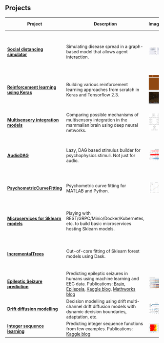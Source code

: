 ## Projects

|Project | Descrption | Images | Status | Code status |
|--|--|--|--|--|
|**[Social distancing simulator](https://github.com/garethjns/social-distancing-sim)**|Simulating disease spread in a graph-based model that allows agent interaction.|![example](https://github.com/garethjns/garethjns/blob/master/images/masking_agent_example_joined.gif)|Active| &nbsp; &nbsp; &nbsp; &nbsp; &nbsp; &nbsp; &nbsp; &nbsp; &nbsp; &nbsp; &nbsp; &nbsp; &nbsp; [![Reliability Rating](https://sonarcloud.io/api/project_badges/measure?project=garethjns_social-distancing-sim&metric=reliability_rating)](https://sonarcloud.io/dashboard?id=garethjns_social-distancing-sim) [![Technical Debt](https://sonarcloud.io/api/project_badges/measure?project=garethjns_social-distancing-sim&metric=sqale_index)](https://sonarcloud.io/dashboard?id=garethjns_social-distancing-sim) [![Lines of Code](https://sonarcloud.io/api/project_badges/measure?project=garethjns_social-distancing-sim&metric=ncloc)](https://sonarcloud.io/dashboard?id=garethjns_social-distancing-sim)| 
|**[Reinforcement learning using Keras](https://github.com/garethjns/reinforcement-learning-keras)**|Building various reinforcement learning approaches from scratch in Keras and Tensorflow 2.3.|![example](https://github.com/garethjns/garethjns/blob/master/images/DQNAgentPong.gif)![example](https://github.com/garethjns/garethjns/blob/master/images/doom_coridoor_example_at_8k_sm.gif)|Active| [![Reliability Rating](https://sonarcloud.io/api/project_badges/measure?project=garethjns_reinforcement-learning-keras&metric=reliability_rating)](https://sonarcloud.io/dashboard?id=garethjns_reinforcement-learning-keras) [![Technical Debt](https://sonarcloud.io/api/project_badges/measure?project=garethjns_reinforcement-learning-keras&metric=sqale_index)](https://sonarcloud.io/dashboard?id=garethjns_reinforcement-learning-keras) [![Lines of Code](https://sonarcloud.io/api/project_badges/measure?project=garethjns_reinforcement-learning-keras&metric=ncloc)](https://sonarcloud.io/dashboard?id=garethjns_reinforcement-learning-keras)|
|**[Multisensory integration models](https://github.com/garethjns/MSIModels)**|Comparing possible mechanisms of multisensory integration in the mammalian brain using deep neural networks.|![example](https://github.com/garethjns/garethjns/blob/master/images/mod_late.png)|Backburner| [![Reliability Rating](https://sonarcloud.io/api/project_badges/measure?project=garethjns_MSIModels&metric=reliability_rating)](https://sonarcloud.io/dashboard?id=garethjns_MSIModels) [![Technical Debt](https://sonarcloud.io/api/project_badges/measure?project=garethjns_MSIModels&metric=sqale_index)](https://sonarcloud.io/dashboard?id=garethjns_MSIModels) [![Lines of Code](https://sonarcloud.io/api/project_badges/measure?project=garethjns_MSIModels&metric=ncloc)](https://sonarcloud.io/dashboard?id=garethjns_MSIModels)|
|**[AudioDAG](https://github.com/garethjns/AudioDAG)**|Lazy, DAG based stimulus builder for psychophysics stimuli. Not just for audio.|![example](https://github.com/garethjns/garethjns/blob/master/images/example_simple.png)|Backburner| [![Reliability Rating](https://sonarcloud.io/api/project_badges/measure?project=garethjns_AudioDAG&metric=reliability_rating)](https://sonarcloud.io/dashboard?id=garethjns_AudioDAG) [![Technical Debt](https://sonarcloud.io/api/project_badges/measure?project=garethjns_AudioDAG&metric=sqale_index)](https://sonarcloud.io/dashboard?id=garethjns_AudioDAG) [![Lines of Code](https://sonarcloud.io/api/project_badges/measure?project=garethjns_AudioDAG&metric=ncloc)](https://sonarcloud.io/dashboard?id=garethjns_AudioDAG)|
|**[PsychometricCurveFitting](https://github.com/garethjns/PsychometricCurveFitting)**|Psychometric curve fitting for MATLAB and Python.|![example](https://github.com/garethjns/garethjns/blob/master/images/WHObjsm.png)|Backburner| [![Reliability Rating](https://sonarcloud.io/api/project_badges/measure?project=garethjns_PsychometricCurveFitting&metric=reliability_rating)](https://sonarcloud.io/dashboard?id=garethjns_PsychometricCurveFitting) [![Technical Debt](https://sonarcloud.io/api/project_badges/measure?project=garethjns_PsychometricCurveFitting&metric=sqale_index)](https://sonarcloud.io/dashboard?id=garethjns_PsychometricCurveFitting) [![Lines of Code](https://sonarcloud.io/api/project_badges/measure?project=garethjns_PsychometricCurveFitting&metric=ncloc)](https://sonarcloud.io/dashboard?id=garethjns_PsychometricCurveFitting)|
|**[Microservices for Sklearn models](https://github.com/garethjns/sklearn-model-server)**|Playing with REST/GRPC/Minio/Docker/Kubernetes, etc. to build basic microservices hosting Sklearn models.||Backburner| [![Reliability Rating](https://sonarcloud.io/api/project_badges/measure?project=garethjns_sklearn-model-server&metric=reliability_rating)](https://sonarcloud.io/dashboard?id=garethjns_sklearn-model-server) [![Technical Debt](https://sonarcloud.io/api/project_badges/measure?project=garethjns_sklearn-model-server&metric=sqale_index)](https://sonarcloud.io/dashboard?id=garethjns_sklearn-model-server) [![Lines of Code](https://sonarcloud.io/api/project_badges/measure?project=garethjns_sklearn-model-server&metric=ncloc)](https://sonarcloud.io/dashboard?id=garethjns_sklearn-model-server)|
|**[IncrementalTrees](https://github.com/garethjns/IncrementalTrees)**|Out-of-core fitting of Sklearn forest models using Dask.||Inactive| [![Reliability Rating](https://sonarcloud.io/api/project_badges/measure?project=garethjns_IncrementalTrees&metric=reliability_rating)](https://sonarcloud.io/dashboard?id=garethjns_IncrementalTrees) [![Technical Debt](https://sonarcloud.io/api/project_badges/measure?project=garethjns_IncrementalTrees&metric=sqale_index)](https://sonarcloud.io/dashboard?id=garethjns_IncrementalTrees) [![Lines of Code](https://sonarcloud.io/api/project_badges/measure?project=garethjns_IncrementalTrees&metric=ncloc)](https://sonarcloud.io/dashboard?id=garethjns_IncrementalTrees)|
|**[Epileptic Seizure prediction](https://github.com/garethjns/Kaggle-EEG)**|Predicting epileptic seizures in humans using machine learning and EEG data. Publications: [Brain](https://www.sciencedirect.com/science/article/pii/S0959438816300678), [Epilepsia](https://onlinelibrary.wiley.com/doi/abs/10.1111/epi.16418), [Kaggle blog](https://medium.com/kaggle-blog/seizure-prediction-competition-3rd-place-winners-interview-gareth-jones-5982b9e3956c), [Mathworks blog](https://www.mathworks.com/company/newsletters/articles/using-machine-learning-to-predict-epileptic-seizures-from-eeg-data.html)|![example](https://github.com/garethjns/garethjns/blob/master/images/RawData.png)|Completed||
|**[Drift diffusion modelling](https://github.com/garethjns/DriftDiffusion)**|Decision modelling using drift multi-channel drift diffusion models with dynamic decision boundaries, adaptation, etc. |![example](https://github.com/garethjns/garethjns/blob/master/images/DDEx2.png)|Inactive||
|**[Integer sequence learning](https://github.com/garethjns/Kaggle-IntegerSequenceLearning)**|Predicting integer sequence functions from few examples. Publications: [Kaggle blog](https://medium.com/kaggle-blog/integer-sequence-learning-competition-solution-write-up-team-1-618-47d2149473df)|![example](https://github.com/garethjns/garethjns/blob/master/images/ISLfigure2.png)|Completed||
